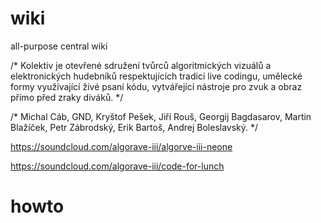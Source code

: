 wiki
====
all-purpose central wiki

/* Kolektiv je otevřené sdružení tvůrců algoritmických vizuálů a elektronických hudebníků respektujících tradici live codingu, umělecké formy využívající živé psaní kódu, vytvářející nástroje pro zvuk a obraz přímo před zraky diváků. */

/* Michal Cáb, GND, Kryštof Pešek, Jiří Rouš, Georgij Bagdasarov, Martin Blažíček, Petr Zábrodský, Erik Bartoš, Andrej Boleslavský. */


https://soundcloud.com/algorave-iii/algorve-iii-neone

https://soundcloud.com/algorave-iii/code-for-lunch



howto
=====


<script src="https://gist.github.com/K0F/75f96d968cc5328a6132.js"></script>
